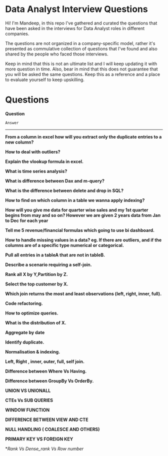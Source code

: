 # Data Analyst Interview Questions

Hi! I'm Mandeep, in this repo I've gathered and curated the questions that have been asked in the interviews for Data Analyst roles in different companies.

The questions are not organized in a company-specific model, rather it's presented as commulative collection of questions that I've found and also shared by the people who faced those interviews.

Keep in mind that this is not an ultimate list and I will keep updating it with more question in time. Also, bear in mind that this does not guarantee that you will be asked the same questions. Keep this as a reference and a place to evaluate yourself to keep upskilling.

# Questions

**Question**

```
Answer
```

---

**From a column in excel how will you extract only the duplicate entries to a new column?**

**How to deal with outliers?**

**Explain the vlookup formula in excel.**

**What is time series analysis?**

**What is difference between Dax and m-query?**

**What is the difference between delete and drop in SQL?**

**How to find on which column in a table we wanna apply indexing?**

**How will you give me data for quarter wise sales and my 1st quarter begins from may and so on? However we are given 2 years data from Jan to Dec for each year**

**Tell me 5 revenue/financial formulas which going to use bi dashboard.**

**How to handle missing values in a data? eg. If there are outliers, and if the columns are of a specific type numerical or categorical.**

**Pull all entries in a tableA that are not in tableB.**

**Describe a scenario requiring a self-join.**

**Rank all X by Y,Partition by Z.**

**Select the top customer by X.**

**Which join returns the most and least observations (left, right, inner, full).**

**Code refactoring.**

**How to optimize queries.**

**What is the distribution of X.**

**Aggregate by date**

**Identify duplicate.**

**Normalisation & indexing.**

**Left, Right , inner, outer, full, self join.**

**Difference between Where Vs Having.**

**Difference between GroupBy Vs OrderBy.**

**UNION VS UNIONALL**

**CTEs Vs SUB QUERIES**

**WINDOW FUNCTION**

**DIFFERENCE BETWEEN VIEW AND CTE**

**NULL HANDLING ( COALESCE AND OTHERS)**

**PRIMARY KEY VS FOREIGN KEY**

\*_Rank Vs Dense_rank Vs Row number_

